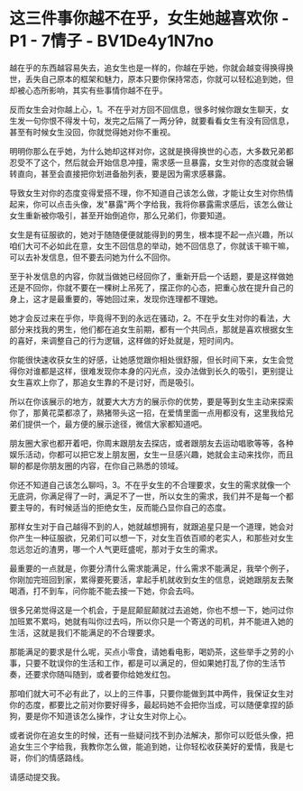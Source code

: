 # 这三件事你越不在乎，女生她越喜欢你 - P1 - 7情子 - BV1De4y1N7no

越在乎的东西越容易失去，追女生也是一样的，你越在乎她，你就会越变得换得换世，丢失自己原本的框架和魅力，原本只要你保持常态，你就可以轻松追到她，但却被心态所影响，其实有些事情你越不在乎。

反而女生会对你越上心，1。不在乎对方回不回信息，很多时候你跟女生聊天，女生发一句你恨不得发十句，发完之后隔了一两分钟，就要看看女生有没有回信息，甚至有时候女生没回，你就觉得她对你不重视。

明明你那么在乎她，为什么她却这样对你，这就是换得换世的心态，大多数兄弟都忍受不了这个，然后就会开始信息冲撞，需求感一旦暴露，女生对你的态度就会辗转直向，甚至会直接把你划进备胎列表，要是因为需求感暴露。

导致女生对你的态度变得爱搭不理，你不知道自己该怎么做，才能让女生对你热情起来，你可以点击头像，发"暴露"两个字给我，我将你暴露需求感后，该怎么做让女生重新被你吸引，甚至开始倒追你，那么兄弟们，你要知道。

女生是有征服欲的，她对于随随便便就能得到的男生，根本提不起一点兴趣，所以咱们大可不必如此在意，女生不回信息的举动，她不回信息了，你就该干嘛干嘛，可以去补发信息，但不要去问她为什么不回你。

至于补发信息的内容，你就当做她已经回你了，重新开启一个话题，要是这样做她还是不回你，你就不要在一棵树上吊死了，摆正你的心态，把重心放在提升自己的身上，这才是最重要的，等她回过来，发现你连理都不理她。

她才会反过来在乎你，毕竟得不到的永远在骚动，2。不在乎女生对你的看法，大部分来找我的男生，他们都在追女生前期，都有一个共同点，那就是喜欢根据女生的喜好，来调整自己的行为逻辑，这样做的好处就是，短时间内。

你能很快速收获女生的好感，让她感觉跟你相处很舒服，但长时间下来，女生会觉得你对谁都是这样，很难发现你本身的闪光点，没办法做到长久的吸引，更别提让女生喜欢上你了，那追女生靠的不是讨好，而是吸引。

所以在你该展示的地方，就要大大方方的展示你的优势，要是等到女生主动来探索你了，那黄花菜都凉了，熟猪带头这一招，在爱情里面一点用都没有，这里我给兄弟们提供一个，最方便的展示途径，微信大家都知道吧。

朋友圈大家也都开着吧，你周末跟朋友去探店，或者跟朋友去运动唱歌等等，各种娱乐活动，你都可以把它发上朋友圈，女生一旦感兴趣，她就会主动来找你，而且聊的都是你朋友圈的内容，在你自己熟悉的领域。

你还不知道自己该怎么聊吗，3。不在乎女生的不合理要求，女生的需求就像一个无底洞，你满足得了一时，满足不了一世，所以女生的需求，我们并不是每一个都要主导的，有时候适当的拒绝女生，反而能凸显你自己的态度。

那样女生对于自己越得不到的人，她就越想拥有，就跟追星只是一个道理，她会对你产生一种征服欲，兄弟们可以想一下，对女生百依百顺的老实人，和那些对女生忽远忽近的渣男，哪一个人气更旺盛呢，那对于女生的需求。

最重要的一点就是，你要分清什么需求能满足，什么需求不能满足，我举个例子，你刚加完班回到家，累得要死要活，拿起手机就收到女生的信息，说她跟朋友去聚喝酒，打不到车，问你能不能去接一下她，你会去吗。

很多兄弟觉得这是一个机会，于是屁颠屁颠就过去追她，你也不想一下，她问过你加班累不累吗，她就有叫你过去吗，所以你只是一个寄送的司机，并不能进入她的生活，这就是我们不能满足的不合理要求。

那能满足的要求是什么呢，买点小零食，请她看电影，喝奶茶，这些举手之劳的小事，只要不耽误你的生活和工作，都是可以满足的，但如果她打乱了你的生活节奏，还要求你随叫随到，或者要你给她发红包。

那咱们就大可不必有此了，以上的三件事，只要你能做到其中两件，我保证女生对你的态度，都要比之前对你要好得多，最起码她不会把你当成，可以随便拿捏的舔狗，要是你不知道该怎么操作，才让女生对你上心。

或者说你在追女生的时候，还有一些疑问找不到办法解决，那你可以贬低头像，把追女生三个字给我，我教你怎么做，能追到她，让你轻松收获美好的爱情，我是七哥，你们的情感路线。

请感动提交我。